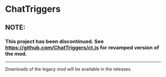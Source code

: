 # ChatTriggers
## NOTE:
### This project has been discontinued. See https://github.com/ChatTriggers/ct.js for revamped version of the mod.
---
Downloads of the legacy mod will be available in the releases.
